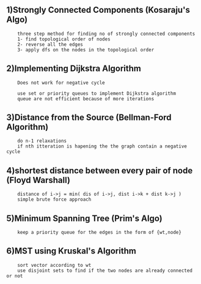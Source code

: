 ## 1)Strongly Connected Components (Kosaraju's Algo)
        three step method for finding no of strongly connected components
        1- find topological order of nodes
        2- reverse all the edges
        3- apply dfs on the nodes in the topological order

## 2)Implementing Dijkstra Algorithm

        Does not work for negative cycle

        use set or priority queues to implement Dijkstra algorithm
        queue are not efficient because of more iterations

## 3)Distance from the Source (Bellman-Ford Algorithm)
        do n-1 relaxations 
        if nth itteration is hapening the the graph contain a negative cycle 

## 4)shortest distance between every pair of node (Floyd Warshall)
        distance of i->j = min( dis of i->j, dist i->k + dist k->j )
        simple brute force approach

## 5)Minimum Spanning Tree (Prim's Algo)
        keep a priority queue for the edges in the form of {wt,node}

## 6)MST using Kruskal's Algorithm 
        sort vector according to wt
        use disjoint sets to find if the two nodes are already connected or not